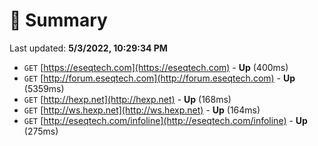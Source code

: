 # 📖 Summary
Last updated: **5/3/2022, 10:29:34 PM**

- `GET` [https://eseqtech.com](https://eseqtech.com) - **Up** (400ms)
- `GET` [http://forum.eseqtech.com](http://forum.eseqtech.com) - **Up** (5359ms)
- `GET` [http://hexp.net](http://hexp.net) - **Up** (168ms)
- `GET` [http://ws.hexp.net](http://ws.hexp.net) - **Up** (164ms)
- `GET` [http://eseqtech.com/infoline](http://eseqtech.com/infoline) - **Up** (275ms)
